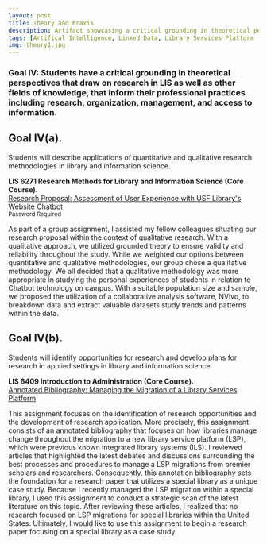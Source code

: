 ```yaml
---
layout: post
title: Theory and Praxis
description: Artifact showcasing a critical grounding in theoretical perspectives that draw on research in LIS as well as other fields of knowledge, that inform their professional practices including research, organization, management, and access to information. # Add post description (optional)
tags: [Artifical Intelligence, Linked Data, Library Services Platform (LSP)]
img: theory1.jpg
---
```

### Goal IV: Students have a critical grounding in theoretical perspectives that draw on research in LIS as well as other fields of knowledge, that inform their professional practices including research, organization, management, and access to information.

## Goal IV(a). 
Students will describe applications of quantitative and qualitative research methodologies in library and information science.

<p><b>LIS 6271 Research Methods for Library and Information Science (Core Course).</b><br/><a href="https://eoroyal26.github.io/assets/pdf/Research-Propsoal_Group-Assignment_pwp.pdf" target="blank">Research Proposal: Assessment of User Experience with USF Library's Website Chatbot</a><br/><small>Password Required</small></p>

As part of a group assignment, I assisted my fellow colleagues situating our research proposal within the context of qualitative research. With a qualitative approach, we utilized grounded theory to ensure validity and reliability throughout the study. While we weighted our options between quantitative and qualitative methodologies, our group chose a qualitative methodology. We all decided that a qualitative methodology was more appropriate in studying the personal experiences of students in relation to Chatbot technology on campus. With a suitable population size and sample, we proposed the utilization of a collaborative analysis software, NVivo, to breakdown data and extract valuable datasets study trends and patterns within the data.

## Goal IV(b). 
Students will identify opportunities for research and develop plans for research in applied settings in library and information science. 

<p><b>LIS 6409 Introduction to Administration (Core Course).</b><br/><a href="https://eoroyal26.github.io/assets/pdf/Annotated-Bibliography-LSP-Migrations_v1.pdf" target="blank">Annotated Bibliography: Managing the Migration of a Library Services Platform</a></p>

This assignment focuses on the identification of research opportunities and the development of research application. More precisely, this assignment consists of an annotated bibliography that focuses on how libraries manage change throughout the migration to a new library service platform (LSP), which were previous known integrated library systems (ILS). I reviewed articles that highlighted the latest debates and discussions surrounding the best processes and procedures to manage a LSP migrations from premier scholars and researchers. Consequently, this annotation bibliography sets the foundation for a research paper that utilizes a special library as a unique case study. Because I recently managed the LSP migration within a special library, I used this assignment to conduct a strategic scan of the latest literature on this topic. After reviewing these articles, I realized that no research focused on LSP migrations for special libraries within the United States. Ultimately, I would like to use this assignment to begin a research paper focusing on a special library as a case study.


<!--Check out the [Jekyll docs][jekyll-docs] for more info on how to get the most out of Jekyll. File all bugs/feature requests at [Jekyll’s GitHub repo][jekyll-gh]. If you have questions, you can ask them on [Jekyll Talk][jekyll-talk].-->

[jekyll-docs]: https://jekyllrb.com/docs/home
[jekyll-gh]:   https://github.com/jekyll/jekyll
[jekyll-talk]: https://talk.jekyllrb.com/

